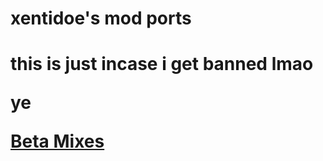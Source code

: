 # xentidoe's mod ports

<h1>this is just incase i get banned lmao

ye

[Beta Mixes](https://v6p9d9t4.ssl.hwcdn.net/html/3840158/fnf-beta-mixes-html5-ver1/index.html)
